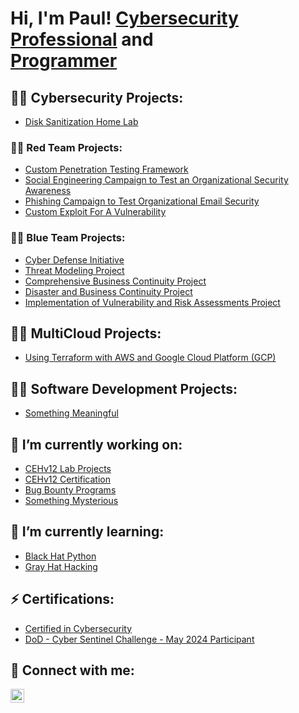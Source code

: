 <h1>Hi, I'm Paul! <a href="https://www.linkedin.com/in/paulwfholder/">Cybersecurity Professional</a> and <br/><a href="https://github.com/paulwfholder">Programmer</a>

<h2>👨‍💻 Cybersecurity Projects: </h2>

<!-- [Active Directory Home Lab](https://github.com/paulwfholder/urlgoeshere) -->
- [Disk Sanitization Home Lab](https://github.com/paulwfholder/SanitizationLab/tree/main)
  
<h3> 🔴👥 Red Team Projects: </h3>

- [Custom Penetration Testing Framework](https://github.com/paulwfholder/Penetration_Testing_Framework/tree/main)
- [Social Engineering Campaign to Test an Organizational Security Awareness](https://github.com/paulwfholder/Social-Engineering-Campaign)
- [Phishing Campaign to Test Organizational Email Security](https://github.com/paulwfholder/Phishing-Campaign)
- [Custom Exploit For A Vulnerability](https://github.com/url-goes-here)
    
<h3> 🔵👥 Blue Team Projects: </h3>

- [Cyber Defense Initiative](https://github.com/paulwfholder/Cyber-Defense-Initiative-Project/tree/main)
- [Threat Modeling Project](https://github.com/paulwfholder/Threat-Model-Project/tree/main)
- [Comprehensive Business Continuity Project](https://github.com/paulwfholder/Business-Continuity-Project/tree/main)
- [Disaster and Business Continuity Project](https://github.com/paulwfholder/Disaster-and-Business-Project/tree/main)
- [Implementation of Vulnerability and Risk Assessments Project](https://github.com/paulwfholder/Vulnerability-and-Risk-Assessments/tree/main)

<h2>👨‍💻 MultiCloud Projects:</h2>

- [Using Terraform with AWS and Google Cloud Platform (GCP)](https://github.com/paulwfholder/MultiCloud-Project/blob/main/README.md)
  
<h2>👨‍💻 Software Development Projects:</h2>

- [Something Meaningful](https://github.com/url-goes-here)

<h2> 🔭 I’m currently working on: </h2>

- [CEHv12 Lab Projects](https://github.com/paulwfholder/CEH_Theory_Notes/blob/main/README.md)
- [CEHv12 Certification](https://eccouncil.org)
- [Bug Bounty Programs](https://bugcrowd.com)
- [Something Mysterious](https://github.com/url-goes-here)

<h2> 🌱 I’m currently learning: </h2>

- [Black Hat Python](https://github.com/url-goes-here)
- [Gray Hat Hacking](https://github.com/url-goes-here)

<h2> ⚡ Certifications: </h2>

- [Certified in Cybersecurity](https://www.credly.com/badges/f702e069-937e-4fe4-a9e4-c06c66a57fdd/linked_in_profile)
- [DoD - Cyber Sentinel Challenge - May 2024 Participant](https://www.credential.net/535a95d5-abae-4e13-a4b5-de35fe2e794b#gs.berj1e)

<!-- <h2>📺 Popular YouTube Videos</h2>

- [Tutorial: Active Directory Home Lab](https://www.youtube.com/watch?v=a83ASGn_V_s) -->

<h2> 🤳 Connect with me:</h2>

<!--[<img align="left" alt="paulwfholder | YouTube" width="22px" src="https://cdn.jsdelivr.net/npm/simple-icons@v3/icons/youtube.svg" />][youtube]
[<img align="left" alt="paulwfholder | Twitter" width="22px" src="https://cdn.jsdelivr.net/npm/simple-icons@v3/icons/twitter.svg" />][twitter]
[<img align="left" alt="paulwfholder | Instagram" width="22px" src="https://cdn.jsdelivr.net/npm/simple-icons@v3/icons/instagram.svg" />][Instagram] -->
[<img align="left" alt="paulwfholder | LinkedIn" width="22px" src="https://cdn.jsdelivr.net/npm/simple-icons@v3/icons/linkedin.svg" />][linkedin]

<!--[twitter]: https://twitter.com/
[youtube]: https://www.youtube.com/c/
[instagram]: https://www.instagram.com/ -->
[linkedin]: https://linkedin.com/in/paulwfholder

<!--

- 🔭 I’m currently working on ...
- 🌱 I’m currently learning ...
- 👯 I’m looking to collaborate on ...
- 🤔 I’m looking for help with ...
- 💬 Ask me about ...
- 📫 How to reach me: ...
- 😄 Pronouns: ...
- ⚡ Fun fact: ...
-->

